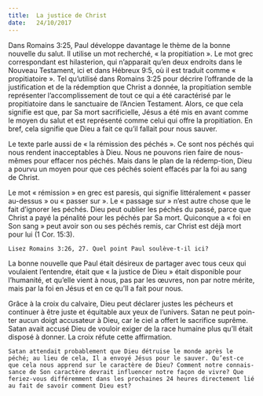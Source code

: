 ```yaml
---
title:  La justice de Christ
date:   24/10/2017
---
```


Dans Romains 3:25, Paul développe davantage le thème de la bonne nouvelle du salut. Il utilise un mot recherché, « la propitiation ». Le mot grec correspondant est hilasterion, qui n’apparait qu’en deux endroits dans le Nouveau Testament, ici et dans Hébreux 9:5, où il est traduit comme « propitiatoire ». Tel qu’utilisé dans Romains 3:25 pour décrire l’offrande de la justification et de la rédemption que Christ a donnée, la propitiation semble représenter l’accomplissement de tout ce qui a été caractérisé par le propitiatoire dans le sanctuaire de l’Ancien Testament. Alors, ce que cela signifie est que, par Sa mort sacrificielle, Jésus a été mis en avant comme le moyen du salut et est représenté comme celui qui offre la propitiation. En bref, cela signifie que Dieu a fait ce qu’il fallait pour nous sauver.

Le texte parle aussi de « la rémission des péchés ». Ce sont nos péchés qui nous rendent inacceptables à Dieu. Nous ne pouvons rien faire de nous-mêmes pour effacer nos péchés. Mais dans le plan de la rédemp-tion, Dieu a pourvu un moyen pour que ces péchés soient effacés par la foi au sang de Christ.

Le mot « rémission » en grec est paresis, qui signifie littéralement « passer au-dessus » ou « passer sur ». Le « passage sur » n’est autre chose que le fait d’ignorer les péchés. Dieu peut oublier les péchés du passé, parce que Christ a payé la pénalité pour les péchés par Sa mort. Quiconque a « foi en Son sang » peut avoir son ou ses péchés remis, car Christ est déjà mort pour lui (1 Cor. 15:3).

`Lisez Romains 3:26, 27. Quel point Paul soulève-t-il ici?`

La bonne nouvelle que Paul était désireux de partager avec tous ceux qui voulaient l’entendre, était que « la justice de Dieu » était disponible pour l’humanité, et qu’elle vient à nous, pas par les œuvres, non par notre mérite, mais par la foi en Jésus et en ce qu’Il a fait pour nous.

Grâce à la croix du calvaire, Dieu peut déclarer justes les pécheurs et continuer à être juste et équitable aux yeux de l’univers. Satan ne peut poin-ter aucun doigt accusateur à Dieu, car le ciel a offert le sacrifice suprême. Satan avait accusé Dieu de vouloir exiger de la race humaine plus qu’Il était disposé à donner. La croix réfute cette affirmation.

`Satan attendait probablement que Dieu détruise le monde après le péché; au lieu de cela, Il a envoyé Jésus pour le sauver. Qu’est-ce que cela nous apprend sur le caractère de Dieu? Comment notre connais-sance de Son caractère devrait influencer notre façon de vivre? Que feriez-vous différemment dans les prochaines 24 heures directement lié au fait de savoir comment Dieu est?`
